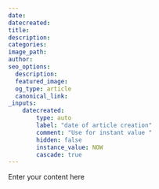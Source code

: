 ```yaml
---
date: 
datecreated:
title: 
description:
categories: 
image_path:
author:
seo_options:
  description:
  featured_image: 
  og_type: article
  canonical_link:
_inputs:
    datecreated:
        type: auto
        label: "date of article creation"
        comment: "Use for instant value "
        hidden: false   
        instance_value: NOW
        cascade: true
---
```

Enter your content here
